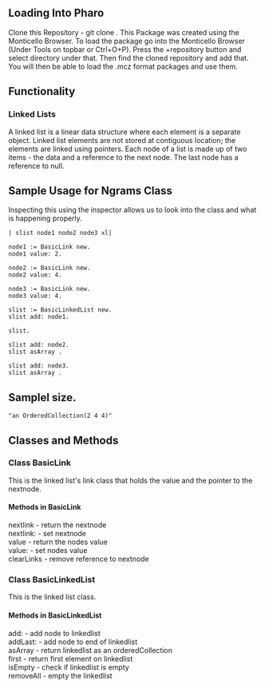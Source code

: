## Loading Into Pharo

Clone this Repository - git clone <clone with https link>.
This Package was created using the Monticello Browser. To load the package go into the Monticello Browser (Under Tools on topbar or Ctrl+O+P). Press the +repository button and select directory under that. Then find the cloned repository and add that. You will then be able to load the .mcz format packages and use them.

## Functionality
### Linked Lists
A linked list is a linear data structure where each element is a separate object. Linked list elements are not stored at contiguous location; the elements are linked using pointers. Each node of a list is made up of two items - the data and a reference to the next node. The last node has a reference to null.

## Sample Usage for Ngrams Class
Inspecting this using the inspector allows us to look into the class and what is happening properly.

``` Pharo
| slist node1 node2 node3 xl|

node1 := BasicLink new.
node1 value: 2.

node2 := BasicLink new.
node2 value: 4.

node3 := BasicLink new.
node3 value: 4.

slist := BasicLinkedList new.
slist add: node1.

slist.

slist add: node2.
slist asArray .

slist add: node3.
slist asArray .
```

## Samplel size.

``` Pharol size.
"an OrderedCollection(2 4 4)"
```

## Classes and Methods
### Class BasicLink
This is the linked list's link class that holds the value and the pointer to the nextnode.

#### Methods in BasicLink
nextlink - return the nextnode <br>
nextlink: - set nextnode <br>
value - return the nodes value <br>
value: - set nodes value <br>
clearLinks - remove reference to nextnode <br>

### Class BasicLinkedList
This is the linked list class.

#### Methods in BasicLinkedList
add: - add node to linkedlist <br>
addLast: - add node to end of linkedlist <br>
asArray - return linkedlist as an orderedCollection <br>
first - return first element on linkedlist <br>
isEmpty - check if linkedlist is empty <br>
removeAll - empty the linkedlist <br>